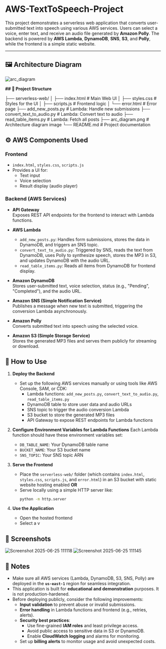 # AWS-TextToSpeech-Project

This project demonstrates a serverless web application that converts user-submitted text into speech using various AWS services. Users can select a voice, enter text, and receive an audio file generated by **Amazon Polly**. The backend is powered by **AWS Lambda**, **DynamoDB**, **SNS**, **S3**, and **Polly**, while the frontend is a simple static website.

---

## 🖼️ Architecture Diagram
![arc_diagram](https://github.com/user-attachments/assets/41881f01-638e-4453-91f8-a0d675671a30)

**## 📁 Project Structure**

├── serverless-web/
│ ├── index.html  # Main Web UI
│ ├── styles.css  # Styles for the UI
│ ├── scripts.js  # Frontend logic
│ └── error.html  # Error page
├── add_new_posts.py  # Lambda: Handle new submissions
├── convert_text_to_audio.py  # Lambda: Convert text to audio
├── read_table_items.py  # Lambda: Fetch all posts
├── arc_diagram.png  # Architecture diagram image
└── README.md  # Project documentation

## ⚙️ AWS Components Used

### Frontend

- `index.html`, `styles.css`, `scripts.js`
- Provides a UI for:
  - Text input
  - Voice selection
  - Result display (audio player)

### Backend (AWS Services)

- **API Gateway**  
  Exposes REST API endpoints for the frontend to interact with Lambda functions.

- **AWS Lambda**
  - `add_new_posts.py`: Handles form submissions, stores the data in DynamoDB, and triggers an SNS topic.
  - `convert_text_to_audio.py`: Triggered by SNS, reads the text from DynamoDB, uses Polly to synthesize speech, stores the MP3 in S3, and updates DynamoDB with the audio URL.
  - `read_table_items.py`: Reads all items from DynamoDB for frontend display.

- **Amazon DynamoDB**  
  Stores user-submitted text, voice selection, status (e.g., "Pending", "Completed"), and the audio URL.

- **Amazon SNS (Simple Notification Service)**  
  Publishes a message when new text is submitted, triggering the conversion Lambda asynchronously.

- **Amazon Polly**  
  Converts submitted text into speech using the selected voice.

- **Amazon S3 (Simple Storage Service)**  
  Stores the generated MP3 files and serves them publicly for streaming or download.

## 🚀 How to Use

1. **Deploy the Backend**
   - Set up the following AWS services manually or using tools like AWS Console, SAM, or CDK:
     - Lambda functions: `add_new_posts.py`, `convert_text_to_audio.py`, `read_table_items.py`
     - DynamoDB table to store user data and audio URLs
     - SNS topic to trigger the audio conversion Lambda
     - S3 bucket to store the generated MP3 files
     - API Gateway to expose REST endpoints for Lambda functions

2. **Configure Environment Variables for Lambda Functions**
   Each Lambda function should have these environment variables set:
   - `DB_TABLE_NAME`: Your DynamoDB table name
   - `BUCKET_NAME`: Your S3 bucket name
   - `SNS_TOPIC`: Your SNS topic ARN

3. **Serve the Frontend**
   - Place the `serverless-web/` folder (which contains `index.html`, `styles.css`, `scripts.js`, and `error.html`) in an S3 bucket with static website hosting enabled **OR**
   - Serve locally using a simple HTTP server like:
     ```bash
     python -m http.server
     ```

4. **Use the Application**
   - Open the hosted frontend
   - Select a v

## 📸 Screenshots

![Screenshot 2025-06-25 111118](https://github.com/user-attachments/assets/b7db598a-c039-4ecb-aee7-b713af10d3e0)
![Screenshot 2025-06-25 111145](https://github.com/user-attachments/assets/5ab79cec-5c27-4176-9779-60d3a279d206)

## 📝 Notes

- Make sure all AWS services (Lambda, DynamoDB, S3, SNS, Polly) are deployed in the **`us-east-1`** region for seamless integration.
- This application is built for **educational and demonstration** purposes. It is not production-hardened.
- Before deploying publicly, consider the following improvements:
  - **Input validation** to prevent abuse or invalid submissions.
  - **Error handling** in Lambda functions and frontend (e.g., retries, alerts).
  - **Security best practices**:
    - Use fine-grained **IAM roles** and least privilege access.
    - Avoid public access to sensitive data in S3 or DynamoDB.
    - Enable **CloudWatch logging** and alarms for monitoring.
  - Set up **billing alerts** to monitor usage and avoid unexpected costs.

